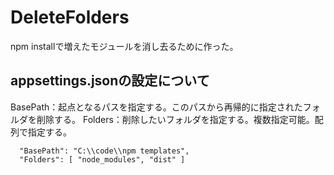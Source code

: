 # DeleteFolders
npm installで増えたモジュールを消し去るために作った。

## appsettings.jsonの設定について
BasePath：起点となるパスを指定する。このパスから再帰的に指定されたフォルダを削除する。
Folders：削除したいフォルダを指定する。複数指定可能。配列で指定する。

```
  "BasePath": "C:\\code\\npm templates",
  "Folders": [ "node_modules", "dist" ]
```
